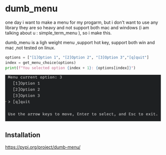 # dumb_menu
one day i want to make a menu for my progarm, but i don't want to use any library they are so heavy and not support both mac and windows (i am talking about u : simple_term_menu ), so i make this.

dumb_menu is a ligh weight menu ,support hot key, support both win and mac ,not tested on linux.

```python
options = ["[1]Option 1", "[2]Option 2", "[3]Option 3","[q]quit"]
index = get_menu_choice(options)
print(f"You selected option {index + 1}: {options[index]}")
```

![png](https://raw.githubusercontent.com/cornradio/imgs/main/20230214163952.png)

## Installation

https://pypi.org/project/dumb-menu/

